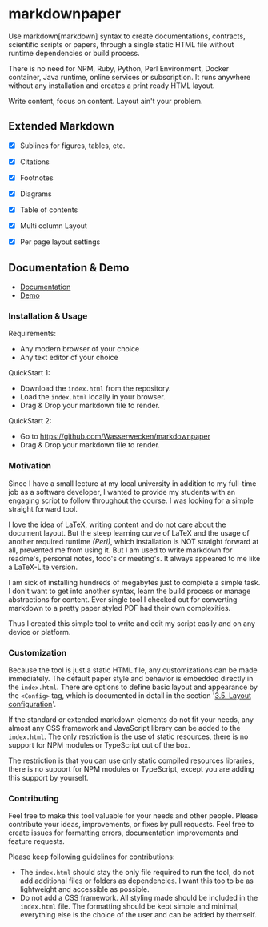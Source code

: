 # markdownpaper
Use markdown[markdown] syntax to create documentations, contracts, scientific scripts or papers, through a single static HTML file without runtime dependencies or build process.

There is no need for NPM, Ruby, Python, Perl Environment, Docker container, Java runtime, online services or subscription. It runs anywhere without any installation and creates a print ready HTML layout.

Write content, focus on content. Layout ain't your problem.



## Extended Markdown
- [x] Sublines for figures, tables, etc.
- [x] Citations
- [x] Footnotes
- [x] Diagrams
- [x] Table of contents
- [x] Multi column Layout
- [x] Per page layout settings



## Documentation & Demo
- [Documentation](https://feralex.github.io/markdownpaper/)
- [Demo](https://feralex.github.io/markdownpaper/)



### Installation & Usage
Requirements:
- Any modern browser of your choice
- Any text editor of your choice

QuickStart 1:
- Download the `index.html` from the repository.
- Load the `index.html` locally in your browser.
- Drag & Drop your markdown file to render.

QuickStart 2:
- Go to <https://github.com/Wasserwecken/markdownpaper>
- Drag & Drop your markdown file to render.



### Motivation
Since I have a small lecture at my local university in addition to my full-time job as a software developer, I wanted to provide my students with an engaging script to follow throughout the course. I was looking for a simple straight forward tool.

I love the idea of LaTeX, writing content and do not care about the document layout. But the steep learning curve of LaTeX and the usage of another required runtime *(Perl)*, which installation is NOT straight forward at all, prevented me from using it. But I am used to write markdown for readme's, personal notes, todo's or meeting's. It always appeared to me like a LaTeX-Lite version.

I am sick of installing hundreds of megabytes just to complete a simple task. I don't want to get into another syntax, learn the build process or manage abstractions for content. Ever single tool I checked out for converting markdown to a pretty paper styled PDF had their own complexities.

Thus I created this simple tool to write and edit my script easily and on any device or platform.



### Customization
Because the tool is just a static HTML file, any customizations can be made immediately. The default paper style and behavior is embedded directly in the `index.html`. There are options to define basic layout and appearance by the `<Config>` tag, which is documented in detail in the section '<a href="#h3-5">3.5. Layout configuration</a>'.

If the standard or extended markdown elements do not fit your needs, any almost any CSS framework and JavaScript library can be added to the `index.html`. The only restriction is the use of static resources, there is no support for NPM modules or TypeScript out of the box.

The restriction is that you can use only static compiled resources libraries, there is no support for NPM modules or TypeScript, except you are adding this support by yourself.



### Contributing
Feel free to make this tool valuable for your needs and other people. Please contribute your ideas, improvements, or fixes by pull requests. Feel free to create issues for formatting errors, documentation improvements and feature requests.

Please keep following guidelines for contributions:
- The `index.html` should stay the only file required to run the tool, do not add additional files or folders as dependencies. I want this too to be as lightweight and accessible as possible.
- Do not add a CSS framework. All styling made should be included in the `index.html` file. The formatting should be kept simple and minimal, everything else is the choice of the user and can be added by themself.
